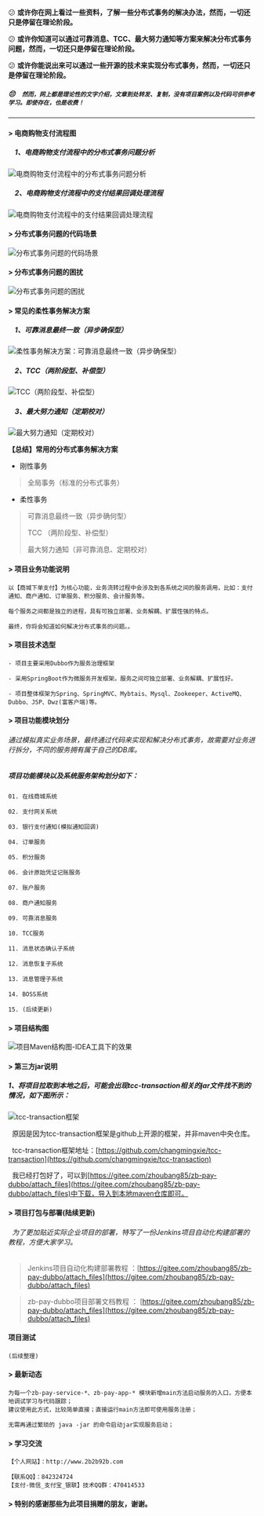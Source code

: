 
:confused: **或许你在网上看过一些资料，了解一些分布式事务的解决办法，然而，一切还只是停留在理论阶段。** 

:confused: **或许你知道可以通过可靠消息、TCC、最大努力通知等方案来解决分布式事务问题，然而，一切还只是停留在理论阶段。** 

:confused: **或许你能说出来可以通过一些开源的技术来实现分布式事务，然而，一切还只是停留在理论阶段。** 

#####  :pensive:  &nbsp;&nbsp; `然而，网上都是理论性的文字介绍，文章到处转发、复制，没有项目案例以及代码可供参考学习。即使存在，也是收费！`
---

#### > 电商购物支付流程图
##### &nbsp;&nbsp;&nbsp;&nbsp;1、电商购物支付流程中的分布式事务问题分析
![电商购物支付流程中的分布式事务问题分析](https://gitee.com/uploads/images/2017/1020/001517_8fac1a97_341760.png "电商购物支付流程中的分布式事务问题分析.png")
##### &nbsp;&nbsp;&nbsp;&nbsp;2、电商购物支付流程中的支付结果回调处理流程
![电商购物支付流程中的支付结果回调处理流程](https://gitee.com/uploads/images/2017/1020/145606_36858603_341760.png "电商购物支付流程中的支付结果回调处理流程.png")

#### > 分布式事务问题的代码场景
![分布式事务问题的代码场景](https://gitee.com/uploads/images/2017/1020/193700_b10164df_341760.png "分布式事务问题的代码场景.png")

#### > 分布式事务问题的困扰
![分布式事务问题的困扰](https://gitee.com/uploads/images/2017/1020/181453_55918c87_341760.png "分布式事务问题的困扰.png")

#### > 常见的柔性事务解决方案
##### &nbsp;&nbsp;&nbsp;&nbsp;1、可靠消息最终一致（异步确保型）
![柔性事务解决方案：可靠消息最终一致（异步确保型）](https://gitee.com/uploads/images/2017/1020/210913_4badf20f_341760.png "柔性事务解决方案：可靠消息最终一致（异步确保型）.png")

##### &nbsp;&nbsp;&nbsp;&nbsp;2、TCC（两阶段型、补偿型）
![TCC（两阶段型、补偿型）](https://gitee.com/uploads/images/2017/1020/211608_a35768ac_341760.png "柔性事务解决方案：TCC（两阶段型、补偿型）.png")

##### &nbsp;&nbsp;&nbsp;&nbsp;3、最大努力通知（定期校对）
![最大努力通知（定期校对）](https://gitee.com/uploads/images/2017/1020/204913_1f172e0d_341760.png "柔性事务解决方案：最大努力通知（定期校对）.png")

 **【总结】常用的分布式事务解决方案** 
- 刚性事务
> 全局事务（标准的分布式事务）

- 柔性事务
> 可靠消息最终一致（异步确何型）
> 
> TCC （两阶段型、补偿型）
> 
>  最大努力通知（非可靠消息、定期校对）

#### > 项目业务功能说明
    以【商城下单支付】为核心功能，业务流转过程中会涉及到各系统之间的服务调用，比如：支付通知、商户通知、订单服务、积分服务、会计服务等。
    
    每个服务之间都是独立的进程，具有可独立部署、业务解耦、扩展性强的特点。

    最终，你将会知道如何解决分布式事务的问题。。


#### > 项目技术选型
    - 项目主要采用Dubbo作为服务治理框架

    - 采用SpringBoot作为微服务开发框架。服务之间可独立部署、业务解耦、扩展性好。

    - 项目整体框架为Spring、SpringMVC、Mybtais、Mysql、Zookeeper、ActiveMQ、Dubbo、JSP、Dwz(富客户端)等。

#### > 项目功能模块划分
###### 通过模拟真实业务场景，最终通过代码来实现和解决分布式事务，故需要对业务进行拆分，不同的服务拥有属于自己的DB库。

##### 项目功能模块以及系统服务架构划分如下：
`01. 在线商城系统`

`02. 支付网关系统`

`03. 银行支付通知(模拟通知回调)`

`04. 订单服务`

`05. 积分服务`

`06. 会计原始凭证记账服务`

`07. 账户服务`

`08. 商户通知服务`

`09. 可靠消息服务`

`10. TCC服务`

`11. 消息状态确认子系统`

`12. 消息恢复子系统`

`13. 消息管理子系统`

`14. BOSS系统`

`15. (后续更新)`

#### > 项目结构图
![项目Maven结构图-IDEA工具下的效果](https://gitee.com/uploads/images/2017/1019/133402_70df580c_341760.jpeg "01.jpg")

#### > 第三方jar说明
##### 1、将项目拉取到本地之后，可能会出现tcc-transaction相关的jar文件找不到的情况，如下图所示：

![tcc-transaction框架](https://gitee.com/uploads/images/2017/1020/123216_c32f8ae9_341760.jpeg "01.jpg")

&nbsp;&nbsp;原因是因为tcc-transaction框架是github上开源的框架，并非maven中央仓库。

&nbsp;&nbsp;tcc-transaction框架地址：[https://github.com/changmingxie/tcc-transaction](https://github.com/changmingxie/tcc-transaction)

&nbsp;&nbsp;我已经打包好了，可以到[https://gitee.com/zhoubang85/zb-pay-dubbo/attach_files](https://gitee.com/zhoubang85/zb-pay-dubbo/attach_files)中下载，导入到本地maven仓库即可。

#### > 项目打包与部署(陆续更新)
###### &nbsp;&nbsp;为了更加贴近实际企业项目的部署，特写了一份Jenkins项目自动化构建部署的教程，方便大家学习。

> Jenkins项目自动化构建部署教程 ：[https://gitee.com/zhoubang85/zb-pay-dubbo/attach_files](https://gitee.com/zhoubang85/zb-pay-dubbo/attach_files)

> zb-pay-dubbo项目部署文档教程 ： [https://gitee.com/zhoubang85/zb-pay-dubbo/attach_files](https://gitee.com/zhoubang85/zb-pay-dubbo/attach_files)

#### 项目测试
```
(后续整理)
```

#### > 最新动态
```
为每一个zb-pay-service-*、zb-pay-app-* 模块新增main方法启动服务的入口，方便本地调试学习与代码跟踪；
建议使用此方式，比较简单直接；直接运行main方法即可使用服务注册；

无需再通过繁琐的 java -jar 的命令启动jar实现服务启动；
```

#### > 学习交流
```
【个人网站】：http://www.2b2b92b.com

【联系QQ】：842324724
【支付-微信_支付宝_银联】技术QQ群：470414533
```

#### > 特别的感谢那些为此项目捐赠的朋友，谢谢。
